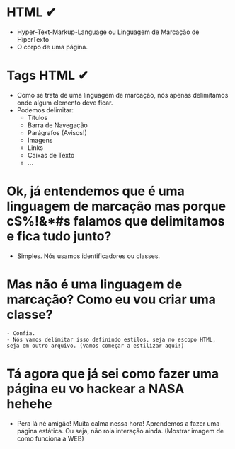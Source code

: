 # HTML ✔
  
  - Hyper-Text-Markup-Language ou Linguagem de Marcação de HiperTexto
  - O corpo de uma página.

# Tags HTML ✔
  - Como se trata de uma linguagem de marcação, nós apenas delimitamos onde algum elemento deve ficar.
  - Podemos delimitar:
    - Títulos 
    - Barra de Navegação
    - Parágrafos (Avisos!)
    - Imagens
    - Links
    - Caixas de Texto
    - ...

# Ok, já entendemos que é uma linguagem de marcação mas porque c$%!&*#s falamos que delimitamos e fica tudo junto?

  - Simples. Nós usamos identificadores ou classes.

  # Mas não é uma linguagem de marcação? Como eu vou criar uma classe?
    
    - Confia.
    - Nós vamos delimitar isso definindo estilos, seja no escopo HTML, seja em outro arquivo. (Vamos começar a estilizar aqui!)

# Tá agora que já sei como fazer uma página eu vo hackear a NASA hehehe

  - Pera lá né amigão! Muita calma nessa hora! Aprendemos a fazer uma página estática. Ou seja, não rola interação ainda. (Mostrar imagem de como funciona a WEB)
